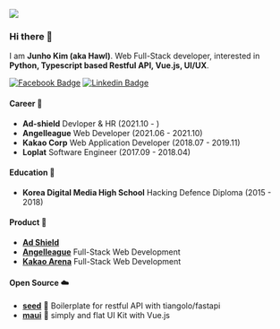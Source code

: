 ![](https://user-images.githubusercontent.com/14465407/88480316-5403d900-cf90-11ea-9fc4-bd6a68935fad.png)

### Hi there 👋
I am **Junho Kim (aka Hawl)**. Web Full-Stack developer, interested in **Python, Typescript based Restful API, Vue.js, UI/UX**.

[![Facebook Badge](https://img.shields.io/badge/-Facebook-1877f2?style=flat-square&logo=facebook&logoColor=white&link=https://fb.com/hawl.kim)](https://fb.com/hawl.kim)
[![Linkedin Badge](https://img.shields.io/badge/-LinkedIn-blue?style=flat-square&logo=Linkedin&logoColor=white&link=https://www.linkedin.com/in/h4wldev/)](https://www.linkedin.com/in/h4wldev/)

#### Career 🏢
- **Ad-shield** Devloper & HR (2021.10 - )
- **Angelleague** Web Developer (2021.06 - 2021.10)
- **Kakao Corp** Web Application Developer (2018.07 - 2019.11)
- **Loplat** Software Engineer (2017.09 - 2018.04)

#### Education 🏫
- **Korea Digital Media High School** Hacking Defence Diploma (2015 - 2018)

#### Product 🌟
- **[Ad Shield](https://ad-shield.io)**
- **[Angelleague](https://angelleague.io)** Full-Stack Web Development
- **[Kakao Arena](https://arena.kakao.com)** Full-Stack Web Development

#### Open Source ☁️
- **[seed](https://github.com/h4wldev/seed)** 🌾 Boilerplate for restful API with tiangolo/fastapi
- **[maui](https://github.com/h4wldev/maui)** 🦅 simply and flat UI Kit with Vue.js
